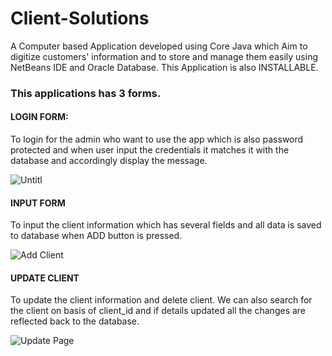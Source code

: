 # Client-Solutions
A Computer based Application developed using Core Java which Aim to digitize customers' information and to store and manage them easily using NetBeans IDE and Oracle Database.
This Application is also INSTALLABLE.
### This applications has 3 forms. 
#### LOGIN FORM:   
To login for the admin who want to use the app which is also password protected and when user input the credentials it matches it with the database and accordingly display the message. 

![Untitl](https://user-images.githubusercontent.com/34189839/95306395-f8659e00-08a4-11eb-9f60-4246e0d2128d.png)
#### INPUT FORM 
To input the client information which has several fields and all data is saved to database when ADD button is pressed. 

![Add Client](https://user-images.githubusercontent.com/34189839/95307077-d3255f80-08a5-11eb-9639-3e9449940bb3.jpg)
#### UPDATE CLIENT
To update the client information and delete client. We can also search for the client on basis of client_id and if details updated all the changes are reflected back to the database.

![Update Page](https://user-images.githubusercontent.com/34189839/95307175-efc19780-08a5-11eb-983b-47a5d26900d8.jpg)
